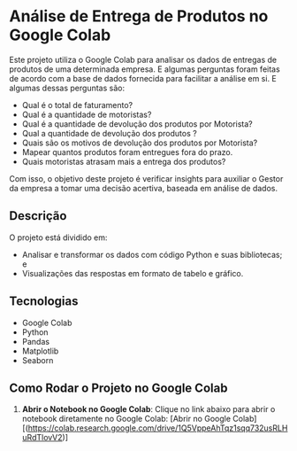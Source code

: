 # Análise de Entrega de Produtos no Google Colab

Este projeto utiliza o Google Colab para analisar os dados de entregas de produtos de uma determinada empresa.
E algumas perguntas foram feitas de acordo com a base de dados fornecida para facilitar a análise em si. E algumas dessas perguntas são:

 - Qual é o total de faturamento?
 - Qual é a quantidade de motoristas?
 - Qual é a quantidade de devolução dos produtos por Motorista?
 - Qual a quantidade de devolução dos produtos ?
 - Quais são os motivos de devolução dos produtos por Motorista?
 - Mapear quantos produtos foram entregues fora do prazo.
 - Quais motoristas atrasam mais a entrega dos produtos?

Com isso, o objetivo deste projeto é verificar insights para auxiliar o Gestor da empresa a tomar uma decisão acertiva, 
baseada em análise de dados.

## Descrição

O projeto está dividido em:
- Analisar e transformar os dados com código Python e suas bibliotecas; e
- Visualizações das respostas em formato de tabelo e gráfico.

## Tecnologias

- Google Colab
- Python
- Pandas
- Matplotlib
- Seaborn

## Como Rodar o Projeto no Google Colab

1. **Abrir o Notebook no Google Colab**: Clique no link abaixo para abrir o notebook diretamente no Google Colab:
   [Abrir no Google Colab][(https://colab.research.google.com/drive/1Q5VppeAhTqz1sqq732usRLHuRdTlovV2)]

